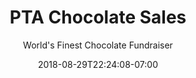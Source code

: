 ---
title: PTA Chocolate Sales
date: 2018-08-29T22:24:08-07:00
subtitle: World's Finest Chocolate Fundraiser
description: "Let's kick off our school year with a spectacular fall fundraiser!"
image: "/img/chocolate/chocolate.jpg"
imageLink: http://www.islandviewpta.org/contact/
imageCredit: " "
type: chocolate
callToAction: true
---